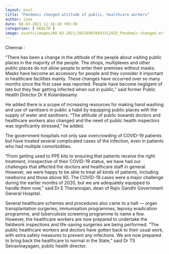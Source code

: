 ```yaml
---
layout: post
title: "Pandemic changed attitude of public, healthcare workers"
author: jane 
date: 08-03-2021 11:16:10 +05:30 
categories: [ HEALTH ] 
image: assets/images/08-03-2021/202103070443312925_Pandemic-changed-attitude-of-public-healthcare-workers_SECVPF.gif
---
```

Chennai :

“There has been a change in the attitude of the people about visiting public places in the majority of the people. The shops, multiplexes and other public places do not allow people to enter their premises without masks. Masks have become an accessory for people and they consider it important in healthcare facilities mainly. These changes have occurred over so many months since the first case was reported. People have become negligent of late but they fear getting infected when out in public,” said former Public Health Director Dr K Kolandaisamy.





He added there is a scope of increasing resources for making hand washing and use of sanitisers in public a habit by equipping public places with the supply of water and sanitisers. “The attitude of public towards doctors and healthcare workers also changed and the need of public health inspectors was significantly stressed,” he added.





The government hospitals not only saw overcrowding of COVID-19 patients but have treated several complicated cases of the infection, even in patients who had multiple comorbidities.





“From getting used to PPE kits to ensuring that patients receive the right treatment, irrespective of their COVID-19 status, we have had our challenges that affected the doctors and healthcare staff in general. However, we were happy to be able to treat all kinds of patients, including newborns and those above 90. The COVID-19 cases were a major challenge during the earlier months of 2020, but we are adequately equipped to handle them now,” said Dr E Theranirajan, dean of Rajiv Gandhi Government General Hospital.





Several healthcare schemes and procedures also came to a halt — organ transplantation surgeries, immunisation programmes, leprosy eradication programme, and tuberculosis screening programme to name a few. However, the healthcare workers are now prepared to undertake the fieldwork inspections and life-saving surgeries are being performed. “The public healthcare workers and doctors have gotten back to their usual work, with extra safety measures to prevent any infections. We are now prepared to bring back the healthcare to normal in the State,” said Dr TS Selvavinayagam, public health director.